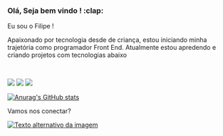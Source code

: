   <h3> Olá, Seja bem vindo ! :clap: </h3> 
<p>Eu sou o Filipe !</p>

<p>Apaixonado por tecnologia desde de criança, estou iniciando minha trajetória como programador Front End. Atualmente estou apredendo e criando projetos com tecnologias abaixo</p> 
<br>


 <img src= "https://img.shields.io/badge/HTML5-E34F26?style=for-the-badge&logo=html5&logoColor=white" />  <img src= "https://img.shields.io/badge/CSS3-1572B6?style=for-the-badge&logo=css3&logoColor=white" />  <img src="https://img.shields.io/badge/JavaScript-F7DF1E?style=for-the-badge&logo=javascript&logoColor=black" />

 [![Anurag's GitHub stats](https://github-readme-stats.vercel.app/api?username=Filipeelopess98)](https://github.com/anuraghazra/github-readme-stats)


 
 <p> Vamos nos conectar? </p>
 <a href="https://www.linkedin.com/in/filipelopesdasilveira/"><img src="https://img.shields.io/badge/LinkedIn-0077B5?style=for-the-badge&logo=linkedin&logoColor=white" alt="Texto alternativo da imagem"></a>

 
